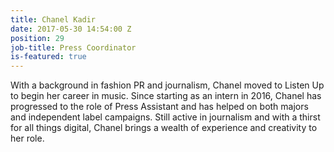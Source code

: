 ```yaml
---
title: Chanel Kadir
date: 2017-05-30 14:54:00 Z
position: 29
job-title: Press Coordinator
is-featured: true
---
```


With a background in fashion PR and journalism, Chanel moved to Listen Up to begin her career in music. Since starting as an intern in 2016, Chanel has progressed to the role of Press Assistant and has helped on both majors and independent label campaigns. Still active in journalism and with a thirst for all things digital, Chanel brings a wealth of experience and creativity to her role.
